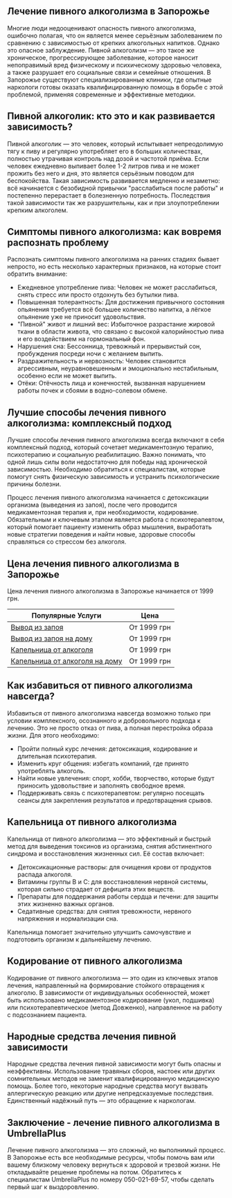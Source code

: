 
## Лечение пивного алкоголизма в Запорожье

Многие люди недооценивают опасность пивного алкоголизма, ошибочно полагая, что он является менее серьёзным заболеванием по сравнению с зависимостью от крепких алкогольных напитков. Однако это опасное заблуждение. Пивной алкоголизм — это такое же хроническое, прогрессирующее заболевание, которое наносит непоправимый вред физическому и психическому здоровью человека, а также разрушает его социальные связи и семейные отношения. В Запорожье существуют специализированные клиники, где опытные наркологи готовы оказать квалифицированную помощь в борьбе с этой проблемой, применяя современные и эффективные методики.

## Пивной алкоголик: кто это и как развивается зависимость?

Пивной алкоголик — это человек, который испытывает непреодолимую тягу к пиву и регулярно употребляет его в больших количествах, полностью утрачивая контроль над дозой и частотой приёма. Если человек ежедневно выпивает более 1-2 литров пива и не может прожить без него и дня, это является серьёзным поводом для беспокойства. Такая зависимость развивается медленно и незаметно: всё начинается с безобидной привычки "расслабиться после работы" и постепенно перерастает в болезненную потребность. Последствия такой зависимости так же разрушительны, как и при злоупотреблении крепким алкоголем.

## Симптомы пивного алкоголизма: как вовремя распознать проблему

Распознать симптомы пивного алкоголизма на ранних стадиях бывает непросто, но есть несколько характерных признаков, на которые стоит обратить внимание:

* Ежедневное употребление пива: Человек не может расслабиться, снять стресс или просто отдохнуть без бутылки пива.
* Повышенная толерантность: Для достижения привычного состояния опьянения требуется всё большее количество напитка, а лёгкое опьянение уже не приносит удовольствия.
* "Пивной" живот и лишний вес: Избыточное разрастание жировой ткани в области живота, что связано с высокой калорийностью пива и его воздействием на гормональный фон.
* Нарушения сна: Бессонница, тревожный и прерывистый сон, пробуждения посреди ночи с желанием выпить.
* Раздражительность и нервозность: Человек становится агрессивным, неуравновешенным и эмоционально нестабильным, особенно если не может выпить.
* Отёки: Отёчность лица и конечностей, вызванная нарушением работы почек и сбоями в водно-солевом обмене.

## Лучшие способы лечения пивного алкоголизма: комплексный подход

Лучшие способы лечения пивного алкоголизма всегда включают в себя комплексный подход, который сочетает медикаментозную терапию, психотерапию и социальную реабилитацию. Важно понимать, что одной лишь силы воли недостаточно для победы над хронической зависимостью. Необходимо обратиться к специалистам, которые помогут снять физическую зависимость и устранить психологические причины болезни.

Процесс лечения пивного алкоголизма начинается с детоксикации организма (выведения из запоя), после чего проводится медикаментозная терапия и, при необходимости, кодирование. Обязательным и ключевым этапом является работа с психотерапевтом, который помогает пациенту изменить образ мышления, выработать новые стратегии поведения и найти новые, здоровые способы справляться со стрессом без алкоголя.

## Цена лечения пивного алкоголизма в Запорожье

Цена лечения пивного алкоголизма в Запорожье начинается от 1999 грн.

| Популярные Услуги                                                                                                  | Цена        |
| ------------------------------------------------------------------------------------------------------------------ | ----------- |
| [Вывод из запоя](https://umbrella-plus.com.ua/zaporozie/vivod-iz-zapoia-zaparoje/)                                 | От 1999 грн |
| [Вывод из запоя на дому](https://umbrella-plus.com.ua/zaporozie/vivod-iz-zapoia-na-domy-zaporozhye/)               | От 1999 грн |
| [Капельница от алкоголя](https://umbrella-plus.com.ua/zaporozie/kapelnica_ot_alkogola_zaporozhye/)                 | От 1999 грн |
| [Капельница от алкоголя на дому](https://umbrella-plus.com.ua/zaporozie/kapelnica_ot_alkogola_na_domy_zaporozhye/) | От 1999 грн |

## Как избавиться от пивного алкоголизма навсегда?

Избавиться от пивного алкоголизма навсегда возможно только при условии комплексного, осознанного и добровольного подхода к лечению. Это не просто отказ от пива, а полная перестройка образа жизни. Для этого необходимо:

* Пройти полный курс лечения: детоксикация, кодирование и длительная психотерапия.
* Изменить круг общения: избегать компаний, где принято употреблять алкоголь.
* Найти новые увлечения: спорт, хобби, творчество, которые будут приносить удовольствие и заполнять свободное время.
* Поддерживать связь с психотерапевтом: регулярно посещать сеансы для закрепления результатов и предотвращения срывов.

## Капельница от пивного алкоголизма

Капельница от пивного алкоголизма — это эффективный и быстрый метод для выведения токсинов из организма, снятия абстинентного синдрома и восстановления жизненных сил. Её состав включает:

* Детоксикационные растворы: для очищения крови от продуктов распада алкоголя.
* Витамины группы В и С: для восстановления нервной системы, которая сильно страдает от дефицита этих веществ.
* Препараты для поддержания работы сердца и печени: для защиты этих жизненно важных органов.
* Седативные средства: для снятия тревожности, нервного напряжения и нормализации сна.

Капельница помогает значительно улучшить самочувствие и подготовить организм к дальнейшему лечению.

## Кодирование от пивного алкоголизма

Кодирование от пивного алкоголизма — это один из ключевых этапов лечения, направленный на формирование стойкого отвращения к алкоголю. В зависимости от индивидуальных особенностей, может быть использовано медикаментозное кодирование (укол, подшивка) или психотерапевтическое (метод Довженко), направленное на работу с подсознанием пациента.

## Народные средства лечения пивной зависимости

Народные средства лечения пивной зависимости могут быть опасны и неэффективны. Использование травяных сборов, настоек или других сомнительных методов не заменит квалифицированную медицинскую помощь. Более того, некоторые народные средства могут вызвать аллергическую реакцию или другие непредсказуемые последствия. Единственный надёжный путь — это обращение к наркологам.

## Заключение - лечение пивного алкоголизма в UmbrellaPlus

Лечение пивного алкоголизма — это сложный, но выполнимый процесс. В Запорожье есть все необходимые ресурсы, чтобы помочь вам или вашему близкому человеку вернуться к здоровой и трезвой жизни. Не откладывайте решение проблемы на потом. Обратитесь к специалистам UmbrellaPlus по номеру 050-021-69-57, чтобы сделать первый шаг к выздоровлению.

